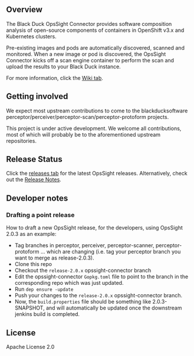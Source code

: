 ## Overview

The Black Duck OpsSight Connector provides software composition analysis of open-source components of containers in OpenShift v3.x and Kubernetes clusters.

Pre-existing images and pods are automatically discovered, scanned and monitored. When a new image or pod is discovered, the OpsSight Connector kicks off a scan engine container to perform the scan and upload the results to your Black Duck instance.

For more information, click the [Wiki tab](https://github.com/blackducksoftware/opssight-connector/wiki).

## Getting involved

We expect most upstream contributions to come to the blackducksoftware perceptor/perceiver/perceptor-scan/perceptor-protoform projects.

This project is under active development. We welcome all contributions, most of which will probably be to the aforementioned upstream repositories.

## Release Status

Click the [releases tab](https://github.com/blackducksoftware/opssight-connector/releases) for the latest OpsSight releases. Alternatively, check out the [Release Notes](https://github.com/blackducksoftware/opssight-connector/wiki/Release-Notes).

## Developer notes

### Drafting a point release

How to draft a new OpsSight release, for the developers, using OpsSight 2.0.3 as an example:

- Tag branches in perceptor, perceiver, perceptor-scanner, perceptor-protoform ... which are changing (i.e. tag your perceptor branch you want to merge as release-2.0.3).
- Clone this repo
- Checkout the `release-2.0.x` opssight-connector branch
- Edit the opssight-connector `Gopkg.toml` file to point to the branch in the corresponding repo which was just updated.
- Run `dep ensure -update`
- Push your changes to the `release-2.0.x` opssight-connector branch.
- Now, the `build.properties` file should be something like 2.0.3-SNAPSHOT, and will automatically be updated once the downstream jenkins build is completed.

## License

Apache License 2.0
